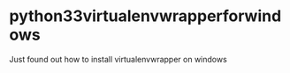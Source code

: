 python33virtualenvwrapperforwindows
===================================

Just found out how to install virtualenvwrapper on windows
